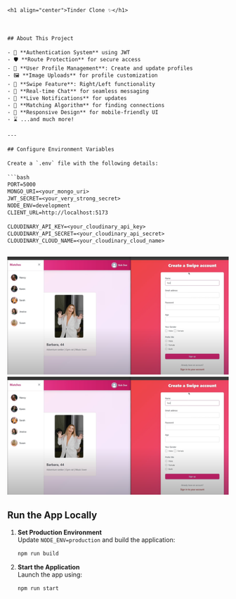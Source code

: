 ```
<h1 align="center">Tinder Clone ✨</h1>



## About This Project

- 🔐 **Authentication System** using JWT  
- 🛡️ **Route Protection** for secure access  
- 👤 **User Profile Management**: Create and update profiles  
- 🖼️ **Image Uploads** for profile customization  
- 🔄 **Swipe Feature**: Right/Left functionality  
- 💬 **Real-time Chat** for seamless messaging  
- 🔔 **Live Notifications** for updates  
- 🤝 **Matching Algorithm** for finding connections  
- 📱 **Responsive Design** for mobile-friendly UI  
- ⌛ ...and much more!  

---

## Configure Environment Variables

Create a `.env` file with the following details:

```bash
PORT=5000
MONGO_URI=<your_mongo_uri>
JWT_SECRET=<your_very_strong_secret>
NODE_ENV=development
CLIENT_URL=http://localhost:5173

CLOUDINARY_API_KEY=<your_cloudinary_api_key>
CLOUDINARY_API_SECRET=<your_cloudinary_api_secret>
CLOUDINARY_CLOUD_NAME=<your_cloudinary_cloud_name>
```
![Demo Screenshot](/client/public/tinder1.png)![Demo Screenshot](/client/public/tinder1.png)
---

## Run the App Locally

1. **Set Production Environment**  
   Update `NODE_ENV=production` and build the application:

   ```bash
   npm run build
   ```

2. **Start the Application**  
   Launch the app using:

   ```bash
   npm run start
   ```
```
